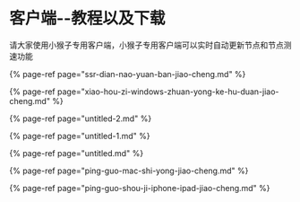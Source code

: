 # 客户端--教程以及下载

请大家使用小猴子专用客户端，小猴子专用客户端可以实时自动更新节点和节点测速功能

{% page-ref page="ssr-dian-nao-yuan-ban-jiao-cheng.md" %}

{% page-ref page="xiao-hou-zi-windows-zhuan-yong-ke-hu-duan-jiao-cheng.md" %}

{% page-ref page="untitled-2.md" %}

{% page-ref page="untitled-1.md" %}

{% page-ref page="untitled.md" %}

{% page-ref page="ping-guo-mac-shi-yong-jiao-cheng.md" %}

{% page-ref page="ping-guo-shou-ji-iphone-ipad-jiao-cheng.md" %}


